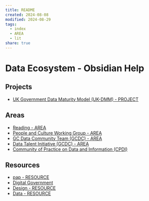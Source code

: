 ```yaml
---
title: README
created: 2024-08-08
modified: 2024-08-29
tags:
  - index
  - AREA
  - lit
share: true
---
```

# Data Ecosystem - Obsidian Help

## Projects
- [UK Government Data Maturity Model (UK-DMM) - PROJECT](./UK%20Government%20Data%20Maturity%20Model%20(UK-DMM)%20-%20PROJECT.md)

## Areas
- [Reading - AREA](./Reading%20-%20AREA.md)
- [People and Culture Working Group - AREA](./People%20and%20Culture%20Working%20Group%20-%20AREA.md)
- [GC Data Community Team (GCDC) - AREA](../GC%20Data%20Community%20Team%20(GCDC)%20-%20AREA.md)
- [Data Talent Initiative (GCDC) - AREA](../Data%20Talent%20Initiative%20(GCDC)%20-%20AREA.md)
- [Community of Practice on Data and Information (CPDI)](../Community%20of%20Practice%20on%20Data%20and%20Information%20(CPDI).md)

## Resources
- [pap - RESOURCE](./pap%20-%20RESOURCE.md)
- [Digital Government](./Digital%20Government.md)
- [Design - RESOURCE](../Design%20-%20RESOURCE.md)
- [Data - RESOURCE](./Data%20-%20RESOURCE.md)


